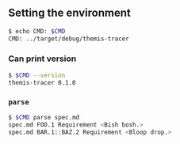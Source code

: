 ## Setting the environment

<!-- $MDX set-CMD=../target/debug/themis-tracer -->
```sh
$ echo CMD: $CMD
CMD: ../target/debug/themis-tracer
```


### Can print version

```sh
$ $CMD --version
themis-tracer 0.1.0
```


### `parse`


```sh
$ $CMD parse spec.md
spec.md FOO.1 Requirement <Bish bosh.>
spec.md BAR.1::BAZ.2 Requirement <Bloop drop.>
```

